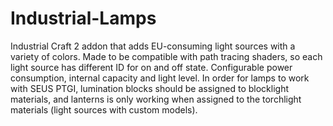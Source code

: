 # Industrial-Lamps
Industrial Craft 2 addon that adds EU-consuming light sources with a variety of colors. Made to be compatible with path tracing shaders, so each light source has different ID for on and off state. Configurable power consumption, internal capacity and light level. In order for lamps to work with SEUS PTGI, lumination blocks should be assigned to blocklight materials, and lanterns is only working when assigned to the torchlight materials (light sources with custom models).

